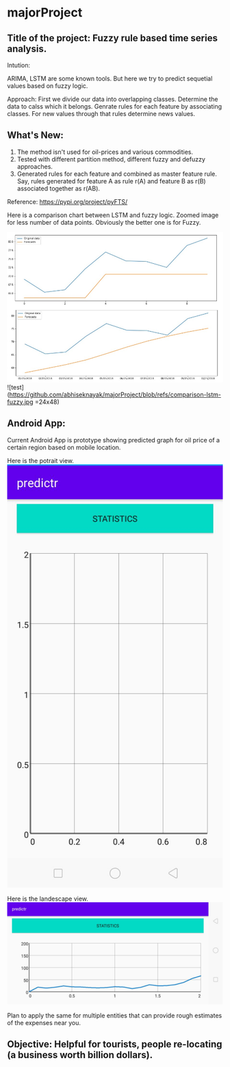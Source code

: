 # majorProject

## Title of the project: Fuzzy rule based time series analysis.

Intution: 

ARIMA, LSTM are some known tools. But here we try to predict sequetial values based on fuzzy logic.

Approach: 
First we divide our data into overlapping classes. 
Determine the data to calss which it belongs.
Genrate rules for each feature by associating classes.
For new values through that rules determine news values. 

## What's New: 
1. The method isn't used for oil-prices and various commodities. 
2. Tested with different partition method, different fuzzy and defuzzy approaches.
3. Generated rules for each feature and combined as master feature rule. 
   Say, rules generated for feature A as rule r(A) and feature B as r(B) associated together as r(AB). 

Reference: https://pypi.org/project/pyFTS/

Here is a comparison chart between LSTM and fuzzy logic. 
Zoomed image for less number of data points.
Obviously the better one is for Fuzzy.

![Image description](https://github.com/abhiseknayak/majorProject/blob/refs/comparison-lstm-fuzzy.jpg)
![test](https://github.com/abhiseknayak/majorProject/blob/refs/comparison-lstm-fuzzy.jpg =24x48)

## Android App:

Current Android App is prototype showing predicted graph for oil price of a certain region based on mobile location.

Here is the potrait view.
![Image description](https://github.com/abhiseknayak/majorProject/blob/refs/potrait1.jpeg)


Here is the landescape view.
![Image description](https://github.com/abhiseknayak/majorProject/blob/refs/landescape2.jpeg)

Plan to apply the same for multiple entities that can provide rough estimates of the expenses near you.

## Objective: Helpful for tourists, people re-locating (a business worth billion dollars).
